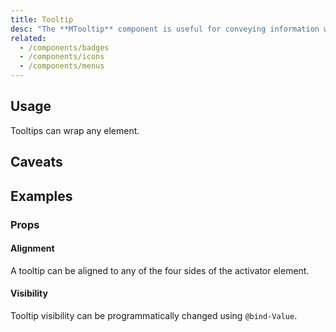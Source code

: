 ```yaml
---
title: Tooltip
desc: "The **MTooltip** component is useful for conveying information when a user hovers over an element. You can also programmatically control the display of tooltips through a `@bind-Value`. When activated, tooltips display a text label identifying an element, such as a description of its function."
related:
  - /components/badges
  - /components/icons
  - /components/menus
---
```


## Usage

Tooltips can wrap any element.

<tooltips-usage></tooltips-usage>

## Caveats

<app-alert type="info" content="In order to correctly position **MTooltip**, a position support (`Top` | `Bottom ` |`Left ` | `Right`) is required."></app-alert>

## Examples

### Props

#### Alignment

A tooltip can be aligned to any of the four sides of the activator element.

<masa-example file="Examples.components.tooltips.Alignment"></masa-example>

#### Visibility

Tooltip visibility can be programmatically changed using `@bind-Value`.

<masa-example file="Examples.components.tooltips.Visibility"></masa-example>
